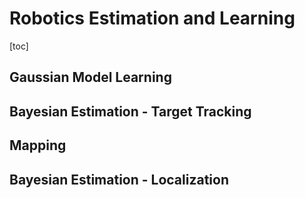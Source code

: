 # Robotics Estimation and Learning

[toc]

## Gaussian Model Learning

## Bayesian Estimation - Target Tracking

## Mapping

## Bayesian Estimation - Localization


